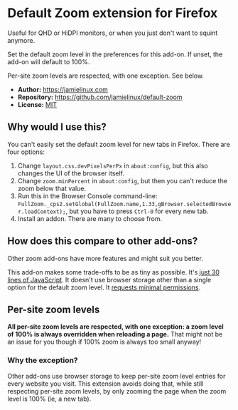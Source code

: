 # Default Zoom extension for Firefox

Useful for QHD or HiDPI monitors, or when you just don't want to squint
anymore.

Set the default zoom level in the preferences for this add-on. If unset,
the add-on will default to 100%.

Per-site zoom levels are respected, with one exception. See below.

* **Author:** https://jamielinux.com
* **Repository:** https://github.com/jamielinux/default-zoom
* **License:**
  [MIT](https://github.com/jamielinux/default-zoom/blob/master/LICENSE)

## Why would I use this?

You can't easily set the default zoom level for new tabs in Firefox. There are
four options:

1. Change `layout.css.devPixelsPerPx` in `about:config`, but this also changes
   the UI of the browser itself.
2. Change `zoom.minPercent` in `about:config`, but then you can't reduce the
   zoom below that value.
3. Run this in the Browser Console command-line:
   `FullZoom._cps2.setGlobal(FullZoom.name,1.33,gBrowser.selectedBrowser.loadContext);`,
   but you have to press `Ctrl-0` for every new tab.
4. Install an addon. There are many to choose from.

## How does this compare to other add-ons?

Other zoom add-ons have more features and might suit you better.

This add-on makes some trade-offs to be as tiny as possible. It's [just 30
lines of
JavaScript](https://github.com/jamielinux/default-zoom/blob/master/background.js).
It doesn't use browser storage other than a single option for the default zoom
level. It [requests minimal
permissions](https://github.com/jamielinux/default-zoom/blob/master/manifest.json#L13-L15).

## Per-site zoom levels

**All per-site zoom levels are respected, with one exception: a zoom level of
100% is always overridden when reloading a page.** That might not be an issue
for you though if 100% zoom is always too small anyway!

### Why the exception?

Other add-ons use browser storage to keep per-site zoom level entries for
every website you visit. This extension avoids doing that, while still
respecting per-site zoom levels, by only zooming the page when the zoom level
is 100% (ie, a new tab).
